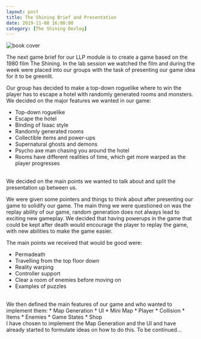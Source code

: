 ```yaml
---
layout: post
title: The Shining Brief and Presentation
date: 2019-11-08 16:00:00
category: [The Shining Devlog]
---
```


<img src="{{ site.baseurl }}/assets/Blog/ShiningDevlog/the_shining_poster.jpg" alt="book cover"/>

The next game brief for our LLP module is to create a game based on the 1980 film The Shining. In the lab session we watched the film and during the week were placed into our groups with the task of presenting our game idea for it to be greenlit. 

Our group has decided to make a top-down roguelike where to win the player has to escape a hotel with randomly generated rooms and monsters. We decided on the major features we wanted in our game:
* Top-down roguelike
* Escape the hotel
* Binding of Isaac style
* Randomly generated rooms
* Collectible items and power-ups
* Supernatural ghosts and demons 
* Psycho axe man chasing you around the hotel
* Rooms have different realities of time, which get more warped as the player progresses

<br>
We decided on the main points we wanted to talk about and split the presentation up between us.

We were given some pointers and things to think about after presenting our game to solidify our game. The main thing we were questioned on was the replay ability of our game, random generation does not always lead to exciting new gameplay. We decided that having powerups in the game that could be kept after death would encourage the player to replay the game, with new abilities to make the game easier. 

The main points we received that would be good were:
* Permadeath
* Travelling from the top floor down
* Reality warping
* Controller support
* Clear a room of enemies before moving on 
* Examples of puzzles

<br>
We then defined the main features of our game and who wanted to implement them:
* Map Generation
* UI
* Mini Map
* Player
* Collision
* Items
* Enemies
* Game States
* Shop

<br>
I have chosen to implement the Map Generation and the UI and have already started to formulate ideas on how to do this.
To be continued...